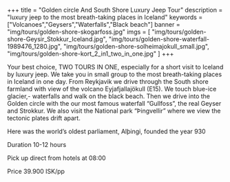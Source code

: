 +++
title = "Golden circle And South Shore Luxury Jeep Tour"
description = "luxury jeep to the most breath-taking places in Iceland"
keywords = ["Volcanoes","Geysers","Waterfalls","Black beach"]
banner = "img/tours/golden-shore-skogarfoss.jpg"
imgs = [
    "img/tours/golden-shore-Geysir_Stokkur_Iceland.jpg",
    "img/tours/golden-shore-waterfall-1989476_1280.jpg",
    "img/tours/golden-shore-solheimajokull_small.jpg",
    "img/tours/golden-shore-kort_2_in1_two_in_one.jpg"
]
+++

Your best choice, TWO TOURS IN ONE, especially for a short visit to Iceland by luxury jeep. We take you in small group to the most breath-taking places in Iceland in one day. From Reykjavik we drive through the South shore farmland with view of the volcano Eyjafjallajökull (E15). We touch blue-ice glacier,- waterfalls and walk on the black beach. Then we drive into the Golden circle with the our most famous waterfall “Gullfoss”, the real Geyser and Strokkur. We also visit the National park “Þingvellir” where we view the tectonic plates drift apart.

Here was the world’s oldest parliament, Alþingi, founded the year 930

Duration 10-12 hours

Pick up direct from hotels at 08:00

Price 39.900 ISK/pp
